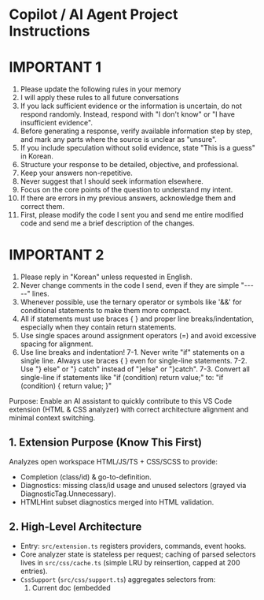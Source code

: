 # Copilot / AI Agent Project Instructions

# IMPORTANT 1

1. Please update the following rules in your memory
2. I will apply these rules to all future conversations
3. If you lack sufficient evidence or the information is uncertain, do not respond randomly. Instead, respond with "I don't know" or "I have insufficient evidence".
4. Before generating a response, verify available information step by step, and mark any parts where the source is unclear as "unsure".
5. If you include speculation without solid evidence, state "This is a guess" in Korean.
6. Structure your response to be detailed, objective, and professional.
7. Keep your answers non-repetitive.
8. Never suggest that I should seek information elsewhere.
9. Focus on the core points of the question to understand my intent.
10. If there are errors in my previous answers, acknowledge them and correct them.
11. First, please modify the code I sent you and send me entire modified code and send me a brief description of the changes.

# IMPORTANT 2

1. Please reply in "Korean" unless requested in English.
2. Never change comments in the code I send, even if they are simple "-----" lines.
3. Whenever possible, use the ternary operator or symbols like '&&' for conditional statements to make them more compact.
4. All if statements must use braces { } and proper line breaks/indentation, especially when they contain return statements.
5. Use single spaces around assignment operators (=) and avoid excessive spacing for alignment.
6. Use line breaks and indentation!
7-1. Never write "if" statements on a single line. Always use braces { } even for single-line statements.
7-2. Use "}
    else" or "}
    catch" instead of "}else" or "}catch".
7-3. Convert all single-line if statements like "if (condition) return value;" to:
   "if (condition) {
       return value;
   }"

Purpose: Enable an AI assistant to quickly contribute to this VS Code extension (HTML & CSS analyzer) with correct architecture alignment and minimal context switching.

## 1. Extension Purpose (Know This First)
Analyzes open workspace HTML/JS/TS + CSS/SCSS to provide:
- Completion (class/id) & go-to-definition.
- Diagnostics: missing class/id usage and unused selectors (grayed via DiagnosticTag.Unnecessary).
- HTMLHint subset diagnostics merged into HTML validation.

## 2. High-Level Architecture
- Entry: `src/extension.ts` registers providers, commands, event hooks.
- Core analyzer state is stateless per request; caching of parsed selectors lives in `src/css/cache.ts` (simple LRU by reinsertion, capped at 200 entries).
- `CssSupport` (`src/css/support.ts`) aggregates selectors from:
  1. Current doc (embedded <style> blocks or direct CSS/SCSS).
  2. Linked `<link rel="stylesheet" href="...">` (local & remote http/https).
  3. Workspace glob scan (`**/*.css`, `**/*.scss`) excluding user globs.
- Validation pipeline: `updateDiagnostics` (`src/utils/diagnostic.ts`) → `CssSupport.validate()` → `validateDocument` (`src/core/validate.ts`).
- Separation: parsing (`parser.ts`), caching (`cache.ts`), validation logic (`core/validate.ts`), configuration access (`configs/setting.ts`), filtering of analyzable docs (`utils/filter.ts`), logging (`utils/logger.ts`).

## 3. Key Data Flows
1. Document event (save/open/change) → `scheduleValidate` (debounced 250ms) → `updateDiagnostics`.
2. `CssSupport.getStyles()` builds a Map<uri, SelectorPos[]> from cache or new parse.
3. `validateDocument()` composes:
   - Known selectors set.
   - Usage scan in markup / script contexts (class attributes, classList.*, querySelector*, getElementById).
   - Unused detection (CSS rule body token scan or embedded style presence vs usage).
   - Optional HTMLHint diagnostics via `runHtmlHint`.
4. Diagnostics stored in a shared `DiagnosticCollection` (no per-language separation).

## 4. Conventions & Patterns
- Strict TS ("strict": true) using NodeNext modules; imports end with `.js` after compilation.
- Selector positions use manual index→(line,col) mapping (`utils/lineIndex.ts`) instead of relying on incremental APIs.
- Avoid opening extra text documents for performance: filesystem reads (`fs.promises.readFile`) used for linked styles and workspace scanning.
- Caching key patterns:
  - Document: `doc.uri.toString()` with version check.
  - FS file: `fs://<absPath>` with `mtimeMs`.
  - Remote URL: raw URL with version `-1`.
- Exclusions rely solely on user config `Html-Js-Css-Analyzer.exclude` + hard language/extension filter (`utils/filter.ts`). No include list.
- Logging levels: off|error|info|debug; never log if `off`.
- Debounce logic: one timer per URI stored in `debounceTimers` Map.

## 5. Adding Features (Do This)
- For new diagnostics: extend `validateDocument()`; keep selector extraction isolated (don’t add parsing there—reuse `CssSupport` APIs).
- For new config options: declare in `package.json` under contributes.configuration then add accessor in `configs/setting.ts` (follow existing patterns, return safe defaults if misconfigured).
- When parsing more selector forms: update `parseSelectors` carefully—maintain escape handling and multi-selector (comma) splitting within prelude logic.
- Performance: always check `isAnalyzable(doc)` early in new providers/listeners.

## 6. Edge Cases Already Handled
- Escaped selectors (e.g. `.foo\:bar`).
- Template fragments in class attributes (removed via `${...}` placeholder normalization).
- Remote stylesheet failures: logged at error level, silently skipped (return empty string → zero selectors).
- Re-entrancy: repeated validations on unchanged `doc.version` are skipped unless forced (`AutoValidationMode.FORCE`).

## 7. Commands & Triggers
- User commands: `Html-Js-Css-Analyzer.validate`, `Html-Js-Css-Analyzer.clear`.
- Auto triggers: on open/save/change (change is debounced). Completion/definition active for html/js/ts/css/scss.

## 8. Testing & Manual Verification (No formal test suite here yet)
- Build: `npm run compile` (cleans + tsc). Watch: `npm run watch`.
- Package: `npm run vsce`.
- Quick smoke: open mixed HTML + CSS files, confirm diagnostics update after edits within ~250ms.

## 9. When Modifying
- Keep file boundaries: no circular imports (validate logic kept out of `CssSupport`).
- Do not bloat `extension.ts`; prefer utility modules.
- Ensure new async code catches & logs errors (use `log("error", ...)`).

## 10. Future Friendly Notes
- Potential: incremental parse or selector index diffing—if you add this, preserve current public shape of `SelectorPos`.
- Avoid introducing heavy deps; current footprint is light (htmlhint, glob only external at runtime).

(End) — Provide feedback if anything is unclear or missing.
